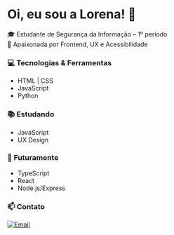 # Oi, eu sou a Lorena! 👋

🎓 Estudante de Segurança da Informação – 1º período      
💜 Apaixonada por Frontend, UX e Acessibilidade  

### 💻 Tecnologias & Ferramentas
- HTML | CSS
- JavaScript
- Python

### 📚 Estudando
- JavaScript
- UX Design

### 🔮 Futuramente
- TypeScript
- React
- Node.js/Express

### 📫 Contato
[![Email](https://img.shields.io/badge/Email-lorenamendes5217@gmail.com-red)](mailto:lorenamendes5217@gmail.com)

